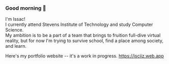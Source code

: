 ### Good morning 🐇
  
I'm Issac!  
I currently attend Stevens Institute of Technology and study Computer Science.  
My ambition is to be a part of a team that brings to fruition full-dive virtual reality, but for now I'm trying to survive school, find a place among society, and learn.  
  
Here's my portfolio website -- it's a work in progress.
https://isciiz.web.app

<!--
**iscii/iscii** is a ✨ _special_ ✨ repository because its `README.md` (this file) appears on your GitHub profile.

Here are some ideas to get you started:

- 🔭 I’m currently working on ...
- 🌱 I’m currently learning ...
- 👯 I’m looking to collaborate on ...
- 🤔 I’m looking for help with ...
- 💬 Ask me about ...
- 📫 How to reach me: ...
- 😄 Pronouns: ...
- ⚡ Fun fact: ...
-->
